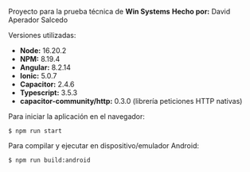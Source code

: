 Proyecto para la prueba técnica de <b>Win Systems</b>
<b>Hecho por:</b> David Aperador Salcedo

Versiones utilizadas:
- <b>Node:</b> 16.20.2
- <b>NPM:</b> 8.19.4
- <b>Angular:</b> 8.2.14
- <b>Ionic:</b> 5.0.7
- <b>Capacitor:</b> 2.4.6
- <b>Typescript:</b> 3.5.3
- <b>capacitor-community/http:</b> 0.3.0 (librería peticiones HTTP nativas)

Para iniciar la aplicación en el navegador:
```
$ npm run start
```

Para compilar y ejecutar en dispositivo/emulador Android:
```
$ npm run build:android
```